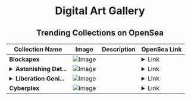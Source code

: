 <div align="center">

# Digital Art Gallery

## Trending Collections on OpenSea

| Collection Name                       | Image                                                                                     | Description                       | OpenSea Link                                                                                          |
|---------------------------------------|-------------------------------------------------------------------------------------------|-----------------------------------|--------------------------------------------------------------------------------------------------------|
| **Blockapex** | ![Image](https://i.seadn.io/s/raw/files/fffcae67005bb09c7b1815b6b0e70577.png?w=500&auto=format?w=200&auto=format) |  | <details><summary>Link</summary>[Blockapex](https://opensea.io/collection/blockapex)</details> |
| **<details><summary>Astonishing Dat...</summary>Astonishing Data</details>** | ![Image](https://i.seadn.io/s/raw/files/28d5360b9a7826dc4738d51b9df772a1.png?w=500&auto=format?w=200&auto=format) |  | <details><summary>Link</summary>[Astonishing Data](https://opensea.io/collection/astonishing-data)</details> |
| **<details><summary>Liberation Geni...</summary>Liberation Genisis</details>** | ![Image](https://i.seadn.io/s/raw/files/d3c201abb54be11d818349a55f56fd1f.png?w=500&auto=format?w=200&auto=format) |  | <details><summary>Link</summary>[Liberation Genisis](https://opensea.io/collection/liberation-genisis)</details> |
| **Cyberplex** | ![Image](https://i.seadn.io/s/raw/files/2e2f87dfbea345a0a61b4e365043fa1d.png?w=500&auto=format?w=200&auto=format) |  | <details><summary>Link</summary>[Cyberplex](https://opensea.io/collection/cyberplex-1)</details> |

</div>